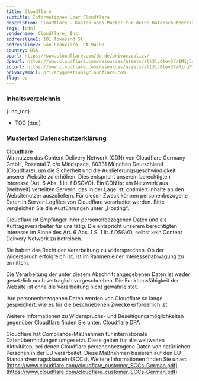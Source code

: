 ```yaml
---
title: Cloudflare
subtitle: Informationen über Cloudflare
description: Cloudflare - Kostenloses Muster für deine Datenschutzerklärung inkl. technischer und juristischer Hinweise.
tags: [cdn]
vendorname: Cloudflare, Inc.
addressline1: 101 Townsend St
addressline2: San Francisco, CA 94107
country: USA
ppurl: https://www.cloudflare.com/de-de/privacypolicy/
dpaurl: https://www.cloudflare.com/resources/assets/slt3lc6tev37/1M1j5uuFDuLTYiZJJDPBag/bda8d591447971b3df2bccf5aa4e0916/Customer_DPA_v.3_1_-_en_1_Oct_2020.pdf
sccurl: https://www.cloudflare.com/resources/assets/slt3lc6tev37/6irgPTeaoaj1J5woivgzER/a9a61395ed36a9da51de8e14b743594c/Cloudflare_Standard_Contractual_Clauses_for_Customers_1_Oct_2020.pdf
privacyemail: privacyquestions@cloudflare.com
flag: us
---
```

### Inhaltsverzeichnis
{:.no_toc}
* TOC
{:toc}

### Mustertext Datenschutzerklärung
**Cloudflare**  
Wir nutzen das Content Delivery Network (CDN) von Cloudflare Germany GmbH, Rosental 7, c/o Mindspace, 80331 München Deutschland (Cloudflare), um die Sicherheit und die Auslieferungsgeschwindigkeit unserer Website zu erhöhen. Dies entspricht unserem berechtigten Interesse (Art. 6 Abs. 1 lit. f DSGVO). Ein CDN ist ein Netzwerk aus [weltweit] verteilten Servern, das in der Lage ist, optimiert Inhalte an den Websitenutzer auszuliefern. Für diesen Zweck können personenbezogene Daten in Server-Logfiles von Cloudflare verarbeitet werden. Bitte vergleichen Sie die Ausführungen unter „Hosting“.

Cloudflare ist Empfänger Ihrer personenbezogenen Daten und als Auftragsverarbeiter für uns tätig. Die entspricht unserem berechtigten Interesse im Sinne des Art. 6 Abs. 1 S. 1 lit. f DSGVO, selbst kein Content Delivery Network zu betreiben.

Sie haben das Recht der Verarbeitung zu widersprechen. Ob der Widerspruch erfolgreich ist, ist im Rahmen einer Interessenabwägung zu ermitteln.

Die Verarbeitung der unter diesem Abschnitt angegebenen Daten ist weder gesetzlich noch vertraglich vorgeschrieben. Die Funktionsfähigkeit der Website ist ohne die Verarbeitung nicht gewährleistet.

Ihre personenbezogenen Daten werden von Cloudflare so lange gespeichert, wie es für die beschriebenen Zwecke erforderlich ist.

Weitere Informationen zu Widerspruchs- und Beseitigungsmöglichkeiten gegenüber Cloudflare finden Sie unter: [Cloudflare DPA](https%3A%2F%2Fwww.cloudflare.com%2Fresources%2Fassets%2Fslt3lc6tev37%2F1M1j5uuFDuLTYiZJJDPBag%2F770322411bcac7f8bcc350e31b1e8319%2FCustomer_DPA_v.3_1_-_de-de_19_Oct_2020.pdf)

Cloudflare hat Compliance-Maßnahmen für internationale Datenübermittlungen umgesetzt. Diese gelten für alle weltweiten Aktivitäten, bei denen Cloudflare personenbezogene Daten von natürlichen Personen in der EU verarbeitet. Diese Maßnahmen basieren auf den EU-Standardvertragsklauseln (SCCs). Weitere Informationen finden Sie unter: [https://www.cloudflare.com/cloudflare_customer_SCCs-German.pdf](https://www.cloudflare.com/cloudflare_customer_SCCs-German.pdf)
